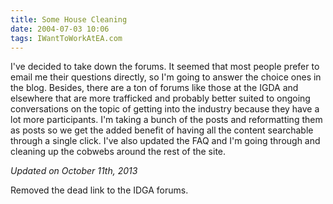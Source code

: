 ```yaml
---
title: Some House Cleaning
date: 2004-07-03 10:06
tags: IWantToWorkAtEA.com
---
```

I've decided to take down the forums. It seemed that most people prefer to email me their questions directly, so I'm going to answer the choice ones in the blog. Besides, there are a ton of forums like those at the IGDA and elsewhere that are more trafficked and probably better suited to ongoing conversations on the topic of getting into the industry because they have a lot more participants. I'm taking a bunch of the posts and reformatting them as posts so we get the added benefit of having all the content searchable through a single click. I've also updated the FAQ and I'm going through and cleaning up the cobwebs around the rest of the site.

*Updated on October 11th, 2013*

Removed the dead link to the IDGA forums.